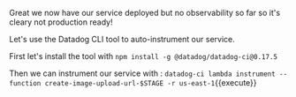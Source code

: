 Great we now have our service deployed but no observability so far so it's cleary not production ready!

Let's use the Datadog CLI tool to auto-instrument our service.

First let's install the tool with `npm install -g @datadog/datadog-ci@0.17.5`

Then we can instrument our service with : `datadog-ci lambda instrument --function create-image-upload-url-$STAGE -r us-east-1`{{execute}}